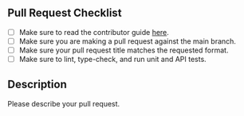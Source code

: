 ## Pull Request Checklist

- [ ] Make sure to read the contributor guide [here](https://github.com/alexschimpf/python-rest-api-tester/tree/main/CONTRIBUTE.md).
- [ ] Make sure you are making a pull request against the main branch.
- [ ] Make sure your pull request title matches the requested format.
- [ ] Make sure to lint, type-check, and run unit and API tests.

## Description
Please describe your pull request.
